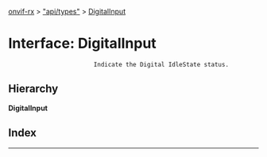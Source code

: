 [onvif-rx](../README.md) > ["api/types"](../modules/_api_types_.md) > [DigitalInput](../interfaces/_api_types_.digitalinput.md)

# Interface: DigitalInput

```
                        Indicate the Digital IdleState status.
```

## Hierarchy

**DigitalInput**

## Index

---

